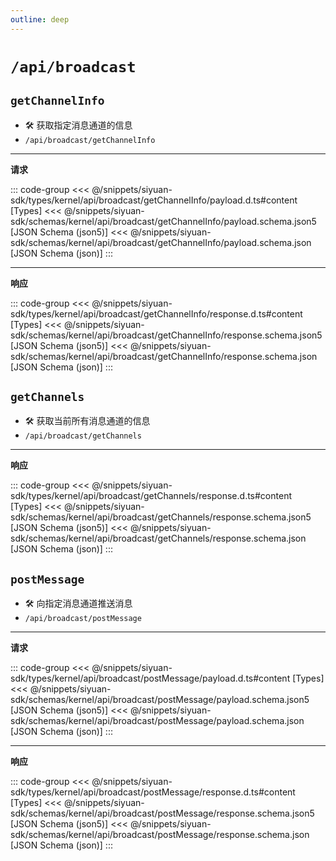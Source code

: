 ```yaml
---
outline: deep
---
```


# `/api/broadcast`

## `getChannelInfo`

- 🛠 获取指定消息通道的信息
- `/api/broadcast/getChannelInfo`

---

**请求**

::: code-group
<<< @/snippets/siyuan-sdk/types/kernel/api/broadcast/getChannelInfo/payload.d.ts#content [Types]
<<< @/snippets/siyuan-sdk/schemas/kernel/api/broadcast/getChannelInfo/payload.schema.json5 [JSON Schema (json5)]
<<< @/snippets/siyuan-sdk/schemas/kernel/api/broadcast/getChannelInfo/payload.schema.json [JSON Schema (json)]
:::

---

**响应**

::: code-group
<<< @/snippets/siyuan-sdk/types/kernel/api/broadcast/getChannelInfo/response.d.ts#content [Types]
<<< @/snippets/siyuan-sdk/schemas/kernel/api/broadcast/getChannelInfo/response.schema.json5 [JSON Schema (json5)]
<<< @/snippets/siyuan-sdk/schemas/kernel/api/broadcast/getChannelInfo/response.schema.json [JSON Schema (json)]
:::

## `getChannels`

- 🛠 获取当前所有消息通道的信息
- `/api/broadcast/getChannels`

---

**响应**

::: code-group
<<< @/snippets/siyuan-sdk/types/kernel/api/broadcast/getChannels/response.d.ts#content [Types]
<<< @/snippets/siyuan-sdk/schemas/kernel/api/broadcast/getChannels/response.schema.json5 [JSON Schema (json5)]
<<< @/snippets/siyuan-sdk/schemas/kernel/api/broadcast/getChannels/response.schema.json [JSON Schema (json)]
:::

## `postMessage`

- 🛠 向指定消息通道推送消息
- `/api/broadcast/postMessage`

---

**请求**

::: code-group
<<< @/snippets/siyuan-sdk/types/kernel/api/broadcast/postMessage/payload.d.ts#content [Types]
<<< @/snippets/siyuan-sdk/schemas/kernel/api/broadcast/postMessage/payload.schema.json5 [JSON Schema (json5)]
<<< @/snippets/siyuan-sdk/schemas/kernel/api/broadcast/postMessage/payload.schema.json [JSON Schema (json)]
:::

---

**响应**

::: code-group
<<< @/snippets/siyuan-sdk/types/kernel/api/broadcast/postMessage/response.d.ts#content [Types]
<<< @/snippets/siyuan-sdk/schemas/kernel/api/broadcast/postMessage/response.schema.json5 [JSON Schema (json5)]
<<< @/snippets/siyuan-sdk/schemas/kernel/api/broadcast/postMessage/response.schema.json [JSON Schema (json)]
:::
